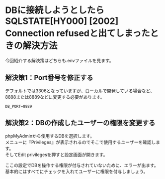 # DBに接続しようとしたらSQLSTATE[HY000] [2002] Connection refusedと出てしまったときの解決方法  

今回紹介する解決策はどちらも.envファイルを見ます。

## 解決策1：Port番号を修正する  
デフォルトでは3306となっていますが、ローカルで開発している場合など、  
8888または8889などに変更する必要があります。  

```
DB_PORT=8889
```

## 解決策2：DBの作成したユーザーの権限を変更する  

phpMyAdminから使用するDBを選択します。  
メニューに『Privileges』が表示されるのでそこで使用するユーザーを確認します。  
そしてEdit privilegesを押すと設定画面が開きます。  

ここの設定でDBを操作する権限が付与されていないために、エラーが出ます。  
基本的にはすべてにチェックを入れてユーザーに権限を付与しましょう。  